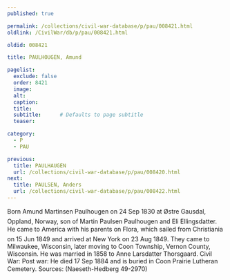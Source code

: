 ```yaml
---
published: true

permalink: /collections/civil-war-database/p/pau/008421.html
oldlink: /CivilWar/db/p/pau/008421.html

oldid: 008421

title: PAULHOUGEN, Amund

pagelist:
  exclude: false
  order: 8421
  image: 
  alt:
  caption:
  title:
  subtitle:      # Defaults to page subtitle
  teaser:

category: 
  - P 
  - PAU

previous:
  title: PAULHAUGEN
  url: /collections/civil-war-database/p/pau/008420.html  
next:
  title: PAULSEN, Anders
  url: /collections/civil-war-database/p/pau/008422.html   
---
```

Born &#147;Amund Martinsen Paulhougen&#148; on 24 Sep 1830 at &Oslash;stre Gausdal, Oppland, Norway, son of Martin Paulsen Paulhougen and Eli Ellingsdatter. He came to America with his parents on &#147;Flora&#148;, which sailed from Christiania on 15 Jun 1849 and arrived at New York on 23 Aug 1849. They came to Milwaukee, Wisconsin, later moving to Coon Township, Vernon County, Wisconsin. He was married in 1858 to Anne Larsdatter Thorsgaard. Civil War: Post war: He died 17 Sep 1884 and is buried in Coon Prairie Lutheran Cemetery. Sources: (Naeseth-Hedberg &#146;49-2970)